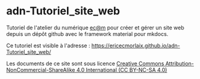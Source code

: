 # adn-Tutoriel_site_web
Tutoriel de l'atelier du numérique [ec@m](https://www.ecmorlaix.fr) pour créer et gérer un site web depuis un dépôt github avec le framework material pour mkdocs.

Ce tutoriel est visible à l'adresse : https://ericecmorlaix.github.io/adn-Tutoriel_site_web/

Les documents de ce site sont sous licence [Creative Commons Attribution-NonCommercial-ShareAlike 4.0 International (CC BY-NC-SA 4.0)](https://creativecommons.org/licenses/by-nc-sa/4.0/)